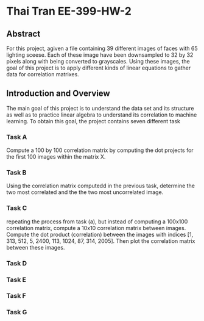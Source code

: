 # Thai Tran EE-399-HW-2 
## Abstract
For this project, agiven a file containing 39 different images of faces with 65 lighting sceese. Each of these image have been downsampled to 32 by 32 pixels along with being converted to grayscales. Using these images, the goal of this project is to apply different kinds of linear equations to gather data for correlation matrixes. 
## Introduction and Overview
The main goal of this project is to understand the data set and its structure as well as to practice linear algebra to understand its correlation to machine learning. To obtain this goal, the project contains seven different task

### Task A
Compute a 100 by 100 correlation matrix by computing the dot projects for the first 100 images within the matrix X. 

### Task B
Using the correlation matrix computedd in the previous task, determine the two most correlated and the the two most uncorrelated image. 

### Task C

repeating the process from task (a), but instead of computing a 100x100 correlation matrix,  compute a 10x10 correlation matrix between images. Compute the dot product (correlation) between the images with indices [1, 313, 512, 5, 2400, 113, 1024, 87, 314, 2005]. Then plot the correlation matrix between these images. 

### Task D

### Task E

### Task F

### Task G
